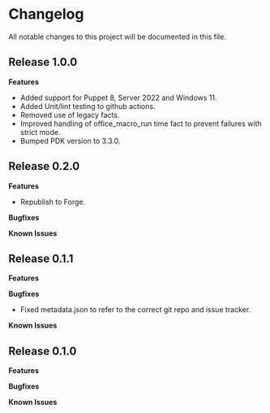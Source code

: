 # Changelog

All notable changes to this project will be documented in this file.

## Release 1.0.0

**Features**

  - Added support for Puppet 8, Server 2022 and Windows 11.
  - Added Unit/lint testing to github actions.
  - Removed use of legacy facts.
  - Improved handling of office_macro_run time fact to prevent failures with strict mode.
  - Bumped PDK version to 3.3.0.

## Release 0.2.0

**Features**

  - Republish to Forge. 

**Bugfixes**

**Known Issues**

## Release 0.1.1

**Features**

**Bugfixes**

  - Fixed metadata.json to refer to the correct git repo and issue tracker. 

**Known Issues**

## Release 0.1.0

**Features**

**Bugfixes**

**Known Issues**
